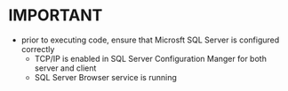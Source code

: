 # IMPORTANT
* prior to executing code, ensure that Microsft SQL Server is configured correctly 
    * TCP/IP is enabled in SQL Server Configuration Manger for both server and client
    * SQL Server Browser service is running
